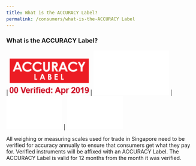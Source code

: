 ```yaml
---
title: What is the ACCURACY Label?
permalink: /consumers/what-is-the-ACCURACY Label
---
```


### What is the ACCURACY Label?
| ![accuracy-label](/images/about/accuracy_label.jpg) | ![blank2](images/about/blank2.png) | ![blank1](images/about/blank1.png) | ![blank1](images/about/blank1.png)

All weighing or measuring scales used for trade in Singapore need to be verified for accuracy annually to ensure that consumers get what they pay for. Verified instruments will be affixed with an ACCURACY Label.
The ACCURACY Label is valid for 12 months from the month it was verified.
